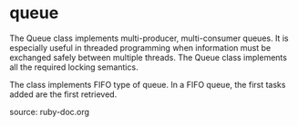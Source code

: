 # queue

The Queue class implements multi-producer, multi-consumer queues. It is especially useful in threaded programming when information must be exchanged safely between multiple threads. The Queue class implements all the required locking semantics.

The class implements FIFO type of queue. In a FIFO queue, the first tasks added are the first retrieved.

source: ruby-doc.org
